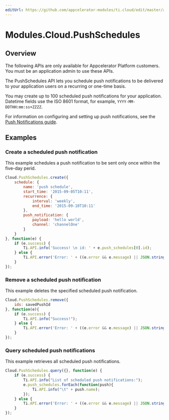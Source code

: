 ```yaml
---
editUrl: https://github.com/appcelerator-modules/ti.cloud/edit/master/apidoc/PushSchedules/PushSchedules.yml
---
```

# Modules.Cloud.PushSchedules

<TypeHeader/>

## Overview

The following APIs are only available for Appcelerator Platform customers.  You must be an
application admin to use these APIs.

The PushSchedules API lets you schedule push notifications to be delivered to your application users
on a recurring or one-time basis.

You may create up to 100 scheduled push notifications for your application.
Datetime fields use the ISO 8601 format, for example, `YYYY-MM-DDTHH:mm:ss+ZZZZ`.

For information on configuring and setting up push notifications,
see the [Push Notifications guide](https://docs.appcelerator.com/platform/latest/#!/guide/Push_Notifications).

## Examples

### Create a scheduled push notification

This example schedules a push notification to be sent only once within the five-day perid.

``` js
Cloud.PushSchedules.create({
    schedule: {
        name: 'push schedule',
        start_time: '2015-09-05T10:11',
        recurrence: {
            interval: 'weekly',
            end_time: '2015-09-10T10:11'
        },
        push_notification: {
            payload: 'hello world',
            channel: 'channelOne'
        }
    }
}, function(e) {
    if (e.success) {
        Ti.API.info('Success! \n id: ' + e.push_schedules[0].id);
    } else {
        Ti.API.error('Error: ' + ((e.error && e.message) || JSON.stringify(e)));
    }
});
```

### Remove a scheduled push notification

This example deletes the specified scheduled push notification.

``` js
Cloud.PushSchedules.remove({
    ids: savedPushId
}, function(e){
    if (e.success) {
        Ti.API.info("Success!");
    } else {
        Ti.API.error('Error: ' + ((e.error && e.message) || JSON.stringify(e)));
    }
});
```

### Query scheduled push notifications

This example retrieves all scheduled push notifications.

``` js
Cloud.PushSchedules.query({}, function(e) {
    if (e.success) {
        Ti.API.info("List of scheduled push notifications:");
        e.push_schedules.forEach(function(push){
            Ti.API.info("\t" + push.name);
        });
    } else {
        Ti.API.error('Error: ' + ((e.error && e.message) || JSON.stringify(e)));
    }
});
```

<ApiDocs/>
